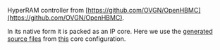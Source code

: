 HyperRAM controller from [https://github.com/OVGN/OpenHBMC](https://github.com/OVGN/OpenHBMC).

In its native form it is packed as an IP core. Here we use the [generated
source files](hdl) from [this](data/OpenHBMC.xci) core configuration.

